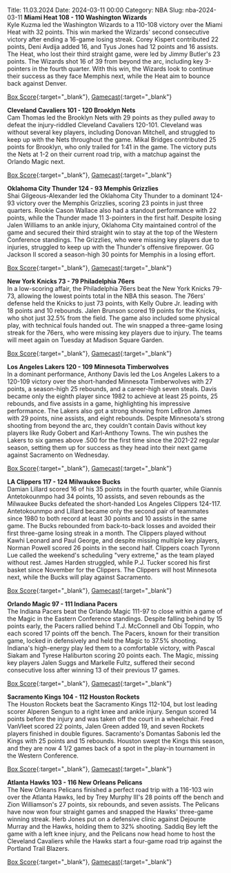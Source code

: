 Title: 11.03.2024
Date: 2024-03-11 00:00
Category: NBA 
Slug: nba-2024-03-11 
**Miami Heat 108 - 110 Washington Wizards**  
Kyle Kuzma led the Washington Wizards to a 110-108 victory over the Miami Heat with 32 points. This win marked the Wizards' second consecutive victory after ending a 16-game losing streak. Corey Kispert contributed 22 points, Deni Avdija added 16, and Tyus Jones had 12 points and 16 assists. The Heat, who lost their third straight game, were led by Jimmy Butler's 23 points. The Wizards shot 16 of 39 from beyond the arc, including key 3-pointers in the fourth quarter. With this win, the Wizards look to continue their success as they face Memphis next, while the Heat aim to bounce back against Denver. 

[Box Score](https://www.nba.com/game/was-vs-mia-0022300926/box-score){:target="_blank"}, [Gamecast](https://www.nba.com/game/was-vs-mia-0022300926){:target="_blank"}<br>

**Cleveland Cavaliers 101 - 120 Brooklyn Nets**  
Cam Thomas led the Brooklyn Nets with 29 points as they pulled away to defeat the injury-riddled Cleveland Cavaliers 120-101. Cleveland was without several key players, including Donovan Mitchell, and struggled to keep up with the Nets throughout the game. Mikal Bridges contributed 25 points for Brooklyn, who only trailed for 1:41 in the game. The victory puts the Nets at 1-2 on their current road trip, with a matchup against the Orlando Magic next. 

[Box Score](https://www.nba.com/game/bkn-vs-cle-0022300930/box-score){:target="_blank"}, [Gamecast](https://www.nba.com/game/bkn-vs-cle-0022300930){:target="_blank"}<br>

**Oklahoma City Thunder 124 - 93 Memphis Grizzlies**  
Shai Gilgeous-Alexander led the Oklahoma City Thunder to a dominant 124-93 victory over the Memphis Grizzlies, scoring 23 points in just three quarters. Rookie Cason Wallace also had a standout performance with 22 points, while the Thunder made 11 3-pointers in the first half. Despite losing Jalen Williams to an ankle injury, Oklahoma City maintained control of the game and secured their third straight win to stay at the top of the Western Conference standings. The Grizzlies, who were missing key players due to injuries, struggled to keep up with the Thunder's offensive firepower. GG Jackson II scored a season-high 30 points for Memphis in a losing effort. 

[Box Score](https://www.nba.com/game/mem-vs-okc-0022300931/box-score){:target="_blank"}, [Gamecast](https://www.nba.com/game/mem-vs-okc-0022300931){:target="_blank"}<br>

**New York Knicks 73 - 79 Philadelphia 76ers**  
In a low-scoring affair, the Philadelphia 76ers beat the New York Knicks 79-73, allowing the lowest points total in the NBA this season. The 76ers' defense held the Knicks to just 73 points, with Kelly Oubre Jr. leading with 18 points and 10 rebounds. Jalen Brunson scored 19 points for the Knicks, who shot just 32.5% from the field. The game also included some physical play, with technical fouls handed out. The win snapped a three-game losing streak for the 76ers, who were missing key players due to injury. The teams will meet again on Tuesday at Madison Square Garden. 

[Box Score](https://www.nba.com/game/phi-vs-nyk-0022300927/box-score){:target="_blank"}, [Gamecast](https://www.nba.com/game/phi-vs-nyk-0022300927){:target="_blank"}<br>

**Los Angeles Lakers 120 - 109 Minnesota Timberwolves**  
In a dominant performance, Anthony Davis led the Los Angeles Lakers to a 120-109 victory over the short-handed Minnesota Timberwolves with 27 points, a season-high 25 rebounds, and a career-high seven steals. Davis became only the eighth player since 1982 to achieve at least 25 points, 25 rebounds, and five assists in a game, highlighting his impressive performance. The Lakers also got a strong showing from LeBron James with 29 points, nine assists, and eight rebounds. Despite Minnesota's strong shooting from beyond the arc, they couldn't contain Davis without key players like Rudy Gobert and Karl-Anthony Towns. The win pushes the Lakers to six games above .500 for the first time since the 2021-22 regular season, setting them up for success as they head into their next game against Sacramento on Wednesday. 

[Box Score](https://www.nba.com/game/min-vs-lal-0022300932/box-score){:target="_blank"}, [Gamecast](https://www.nba.com/game/min-vs-lal-0022300932){:target="_blank"}<br>

**LA Clippers 117 - 124 Milwaukee Bucks**  
Damian Lillard scored 16 of his 35 points in the fourth quarter, while Giannis Antetokounmpo had 34 points, 10 assists, and seven rebounds as the Milwaukee Bucks defeated the short-handed Los Angeles Clippers 124-117. Antetokounmpo and Lillard became only the second pair of teammates since 1980 to both record at least 30 points and 10 assists in the same game. The Bucks rebounded from back-to-back losses and avoided their first three-game losing streak in a month. The Clippers played without Kawhi Leonard and Paul George, and despite missing multiple key players, Norman Powell scored 26 points in the second half. Clippers coach Tyronn Lue called the weekend's scheduling "very extreme," as the team played without rest. James Harden struggled, while P.J. Tucker scored his first basket since November for the Clippers. The Clippers will host Minnesota next, while the Bucks will play against Sacramento. 

[Box Score](https://www.nba.com/game/mil-vs-lac-0022300924/box-score){:target="_blank"}, [Gamecast](https://www.nba.com/game/mil-vs-lac-0022300924){:target="_blank"}<br>

**Orlando Magic 97 - 111 Indiana Pacers**  
The Indiana Pacers beat the Orlando Magic 111-97 to close within a game of the Magic in the Eastern Conference standings. Despite falling behind by 15 points early, the Pacers rallied behind T.J. McConnell and Obi Toppin, who each scored 17 points off the bench. The Pacers, known for their transition game, locked in defensively and held the Magic to 37.5% shooting. Indiana's high-energy play led them to a comfortable victory, with Pascal Siakam and Tyrese Haliburton scoring 20 points each. The Magic, missing key players Jalen Suggs and Markelle Fultz, suffered their second consecutive loss after winning 13 of their previous 17 games. 

[Box Score](https://www.nba.com/game/ind-vs-orl-0022300928/box-score){:target="_blank"}, [Gamecast](https://www.nba.com/game/ind-vs-orl-0022300928){:target="_blank"}<br>

**Sacramento Kings 104 - 112 Houston Rockets**  
The Houston Rockets beat the Sacramento Kings 112-104, but lost leading scorer Alperen Sengun to a right knee and ankle injury. Sengun scored 14 points before the injury and was taken off the court in a wheelchair. Fred VanVleet scored 22 points, Jalen Green added 19, and seven Rockets players finished in double figures. Sacramento's Domantas Sabonis led the Kings with 25 points and 15 rebounds. Houston swept the Kings this season, and they are now 4 1/2 games back of a spot in the play-in tournament in the Western Conference. 

[Box Score](https://www.nba.com/game/hou-vs-sac-0022300929/box-score){:target="_blank"}, [Gamecast](https://www.nba.com/game/hou-vs-sac-0022300929){:target="_blank"}<br>

**Atlanta Hawks 103 - 116 New Orleans Pelicans**  
The New Orleans Pelicans finished a perfect road trip with a 116-103 win over the Atlanta Hawks, led by Trey Murphy III's 28 points off the bench and Zion Williamson's 27 points, six rebounds, and seven assists. The Pelicans have now won four straight games and snapped the Hawks' three-game winning streak. Herb Jones put on a defensive clinic against Dejounte Murray and the Hawks, holding them to 32% shooting. Saddiq Bey left the game with a left knee injury, and the Pelicans now head home to host the Cleveland Cavaliers while the Hawks start a four-game road trip against the Portland Trail Blazers. 

[Box Score](https://www.nba.com/game/nop-vs-atl-0022300925/box-score){:target="_blank"}, [Gamecast](https://www.nba.com/game/nop-vs-atl-0022300925){:target="_blank"}<br>

